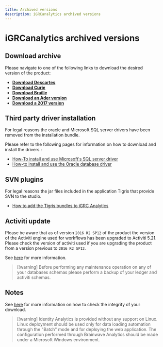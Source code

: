 ```yaml
---
title: Archived versions
description: iGRCanalytics archived versions
---
```


# iGRCanalytics archived versions

## Download archive

Please navigate to one of the following links to download the desired version of the product:  

- [**Download Descartes**](https://download.brainwavegrc.com/index.php/s/BdFyD8J3NdyGHjn)
- [**Download Curie**](https://download.brainwavegrc.com/index.php/s/xqDFebL8So8YaTp)
- [**Download Braille**](https://download.brainwavegrc.com/index.php/s/7Pc99yzJYsb4mG5)
- [**Download an Ader version**](https://download.brainwavegrc.com/index.php/s/YYTZmqgLASLWrmx)
- [**Download a 2017 version**](https://download.brainwavegrc.com/index.php/s/jSQXHHXpHdaL2Sw)

## Third party driver installation

For legal reasons the oracle and Microsoft SQL server drivers have been removed from the installation bundle.

Please refer to the following pages for information on how to download and install the drivers :

- [How-To install and use Microsoft's SQL server driver](how-to/database/sqlserver/install-sqlserver-driver)  
- [How-to install and use the Oracle database driver](how-to/database/oracle/install-orcl-driver)  

## SVN plugins

For legal reasons the jar files included in the application Tigris that provide SVN to the studio.

- [How to add the Tigris bundles to iGRC Analytics](how-to/misc/studio-add-tigris-bundles)

## Activiti update

Please be aware that as of version `2016 R2 SP12` of the product the version of the Activiti engine used for workflows has been upgraded to Activiti 5.21. Please check the version of activiti used if you are upgrading the product from a version previous to `2016 R2 SP12`.

See [here](how-to/workflow/upgrade-activiti) for more information.  

> [!warning] Before performing any maintenance operation on any of your databases schemas please perform a backup of your ledger and activiti schemas.  

## Notes

See [here](downloads/01-downloads/#checking-the-integrity-of-the-download) for more information on how to check the integrity of your download.  

> [!warning] Identity Analytics is provided without any support on Linux. Linux deployment should be used only for data loading automation through the "Batch" mode and for deploying the web application. The configuration performed through Brainwave Analytics should be made under a Microsoft Windows environment.  
